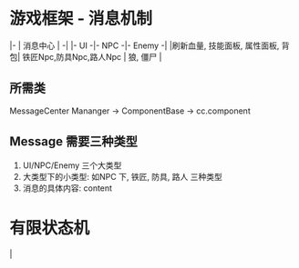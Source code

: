 # 游戏框架 - 消息机制
|- | 消息中心 | -|
|- UI -|- NPC -|- Enemy -|
|刷新血量, 技能面板, 属性面板, 背包| 铁匠Npc,防具Npc,路人Npc | 狼, 僵尸 |  

## 所需类  
MessageCenter  Mananger -> ComponentBase -> cc.component  

## Message 需要三种类型  
1. UI/NPC/Enemy 三个大类型  
2. 大类型下的小类型: 如NPC 下, 铁匠, 防具, 路人 三种类型  
3. 消息的具体内容: content


# 有限状态机  
|